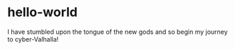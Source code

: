 # hello-world
I have stumbled upon the tongue of the new gods and so begin my journey to cyber-Valhalla!
